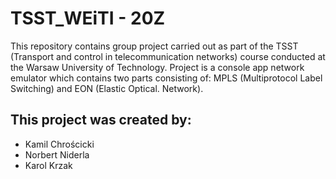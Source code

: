 # **TSST_WEiTI - 20Z**
This repository contains group project carried out as part of the TSST (Transport and control in telecommunication networks) course conducted at the Warsaw University of Technology. Project is a console app network emulator which contains two parts consisting of: MPLS (Multiprotocol Label Switching) and EON (Elastic Optical. Network).
## This project was created by:
* Kamil Chrościcki
* Norbert Niderla
* Karol Krzak
